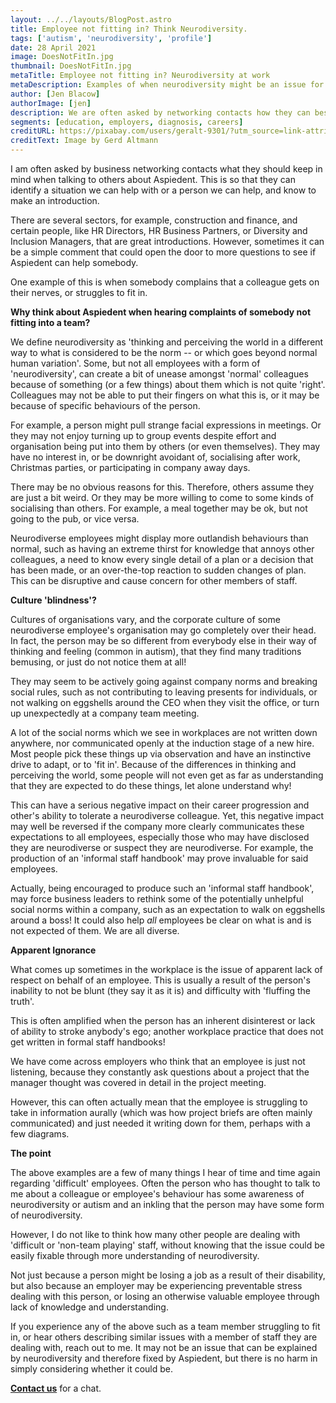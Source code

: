 ```yaml
---
layout: ../../layouts/BlogPost.astro
title: Employee not fitting in? Think Neurodiversity.
tags: ['autism', 'neurodiversity', 'profile']
date: 28 April 2021
image: DoesNotFitIn.jpg
thumbnail: DoesNotFitIn.jpg
metaTitle: Employee not fitting in? Neurodiversity at work
metaDescription: Examples of when neurodiversity might be an issue for employers and when reach out to Aspiedent when it seems an employee is not a good fit.
author: [Jen Blacow]
authorImage: [jen]
description: We are often asked by networking contacts how they can best help Aspiedent help others. It can be as simple as listening out for complaints that an employee is not a good fit within a team, and suggesting the employer have an informal and confidential chat with us.
segments: [education, employers, diagnosis, careers]
creditURL: https://pixabay.com/users/geralt-9301/?utm_source=link-attribution&utm_medium=referral&utm_campaign=image&utm_content=5582454
creditText: Image by Gerd Altmann
---
```

I am often asked by business networking contacts what they should keep
in mind when talking to others about Aspiedent. This is so that they can
identify a situation we can help with or a person we can help, and know
to make an introduction.

There are several sectors, for example, construction and finance, and
certain people, like HR Directors, HR Business Partners, or Diversity
and Inclusion Managers, that are great introductions. However, sometimes
it can be a simple comment that could open the door to more questions to
see if Aspiedent can help somebody.

One example of this is when somebody complains that a colleague gets on
their nerves, or struggles to fit in.

**Why think about Aspiedent when hearing complaints of somebody not fitting into a team?**

We define neurodiversity as 'thinking and perceiving the world in a
different way to what is considered to be the norm -- or which goes
beyond normal human variation'. Some, but not all employees with a form
of 'neurodiversity', can create a bit of unease amongst 'normal'
colleagues because of something (or a few things) about them which is
not quite 'right'. Colleagues may not be able to put their fingers on
what this is, or it may be because of specific behaviours of the person.

For example, a person might pull strange facial expressions in meetings.
Or they may not enjoy turning up to group events despite effort and
organisation being put into them by others (or even themselves). They
may have no interest in, or be downright avoidant of, socialising after
work, Christmas parties, or participating in company away days.

There may be no obvious reasons for this. Therefore, others assume they
are just a bit weird. Or they may be more willing to come to some kinds
of socialising than others. For example, a meal together may be ok, but
not going to the pub, or vice versa.

Neurodiverse employees might display more outlandish behaviours than
normal, such as having an extreme thirst for knowledge that annoys other
colleagues, a need to know every single detail of a plan or a decision
that has been made, or an over-the-top reaction to sudden changes of
plan. This can be disruptive and cause concern for other members of
staff.

**Culture 'blindness'?**

Cultures of organisations vary, and the corporate culture of some
neurodiverse employee's organisation may go completely over their head.
In fact, the person may be so different from everybody else in their way
of thinking and feeling (common in autism), that they find many
traditions bemusing, or just do not notice them at all!

They may seem to be actively going against company norms and breaking
social rules, such as not contributing to leaving presents for
individuals, or not walking on eggshells around the CEO when they visit
the office, or turn up unexpectedly at a company team meeting.

A lot of the social norms which we see in workplaces are not written
down anywhere, nor communicated openly at the induction stage of a new
hire. Most people pick these things up via observation and have an
instinctive drive to adapt, or to 'fit in'. Because of the differences
in thinking and perceiving the world, some people will not even get as
far as understanding that they are expected to do these things, let
alone understand why!

This can have a serious negative impact on their career progression and
other's ability to tolerate a neurodiverse colleague. Yet, this negative
impact may well be reversed if the company more clearly communicates
these expectations to all employees, especially those who may have
disclosed they are neurodiverse or suspect they are neurodiverse. For
example, the production of an 'informal staff handbook' may prove
invaluable for said employees.

Actually, being encouraged to produce such an 'informal staff handbook',
may force business leaders to rethink some of the potentially unhelpful
social norms within a company, such as an expectation to walk on
eggshells around a boss! It could also help *all* employees be clear on
what is and is not expected of them. We are all diverse.

**Apparent Ignorance**

What comes up sometimes in the workplace is the issue of apparent lack
of respect on behalf of an employee. This is usually a result of the
person's inability to not be blunt (they say it as it is) and difficulty
with 'fluffing the truth'.

This is often amplified when the person has an inherent disinterest or
lack of ability to stroke anybody's ego; another workplace practice that
does not get written in formal staff handbooks!

We have come across employers who think that an employee is just not
listening, because they constantly ask questions about a project that
the manager thought was covered in detail in the project meeting.

However, this can often actually mean that the employee is struggling to
take in information aurally (which was how project briefs are often
mainly communicated) and just needed it writing down for them, perhaps
with a few diagrams.

**The point**

The above examples are a few of many things I hear of time and time
again regarding 'difficult' employees. Often the person who has thought
to talk to me about a colleague or employee's behaviour has some
awareness of neurodiversity or autism and an inkling that the person may
have some form of neurodiversity.

However, I do not like to think how many other people are dealing with
'difficult or 'non-team playing' staff, without knowing that the issue
could be easily fixable through more understanding of neurodiversity.

Not just because a person might be losing a job as a result of their
disability, but also because an employer may be experiencing preventable
stress dealing with this person, or losing an otherwise valuable
employee through lack of knowledge and understanding.

If you experience any of the above such as a team member struggling to
fit in, or hear others describing similar issues with a member of staff
they are dealing with, reach out to me. It may not be an issue that can
be explained by neurodiversity and therefore fixed by Aspiedent, but
there is no harm in simply considering whether it could be.

**[Contact us](/contact)** for a chat.

